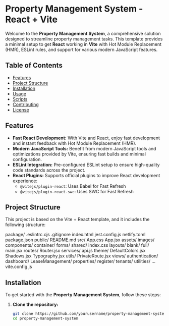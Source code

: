 # Property Management System - React + Vite

Welcome to the **Property Management System**, a comprehensive solution designed to streamline property management tasks. This template provides a minimal setup to get **React** working in **Vite** with Hot Module Replacement (HMR), ESLint rules, and support for various modern JavaScript features.

## Table of Contents

- [Features](#features)
- [Project Structure](#project-structure)
- [Installation](#installation)
- [Usage](#usage)
- [Scripts](#scripts)
- [Contributing](#contributing)
- [License](#license)

## Features

- **Fast React Development:** With Vite and React, enjoy fast development and instant feedback with Hot Module Replacement (HMR).
- **Modern JavaScript Tools:** Benefit from modern JavaScript tools and optimizations provided by Vite, ensuring fast builds and minimal configuration.
- **ESLint Integration:** Pre-configured ESLint setup to ensure high-quality code standards across the project.
- **React Plugins:** Supports official plugins to improve React development experience:
  - `@vitejs/plugin-react`: Uses Babel for Fast Refresh
  - `@vitejs/plugin-react-swc`: Uses SWC for Fast Refresh

## Project Structure

This project is based on the Vite + React template, and it includes the following structure:

package/
  .eslintrc.cjs
  .gitignore
  index.html
  jest.config.js
  netlify.toml
  package.json
  public/
  README.md
  src/
    App.css
    App.jsx
    assets/
      images/
    components/
      container/
      forms/
      shared/
    index.css
    layouts/
      blank/
      full/
    main.jsx
    routes/
      Router.jsx
    services/
      api.js
    theme/
      DefaultColors.jsx
      Shadows.jsx
      Typography.jsx
    utils/
      PrivateRoute.jsx
    views/
      authentication/
      dashboard/
      LeaseManagement/
      properties/
      register/
      tenants/
      utilities/
      ...
  vite.config.js


## Installation

To get started with the **Property Management System**, follow these steps:

1. **Clone the repository:**

   ```bash
   git clone https://github.com/yourusername/property-management-system.git
   cd property-management-system
